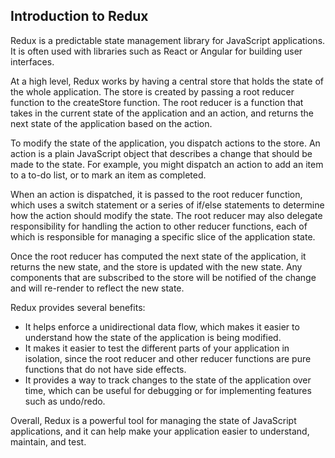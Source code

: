 ## Introduction to Redux

Redux is a predictable state management library for JavaScript applications. It is often used with libraries such as React or Angular for building user interfaces.

At a high level, Redux works by having a central store that holds the state of the whole application. The store is created by passing a root reducer function to the createStore function. The root reducer is a function that takes in the current state of the application and an action, and returns the next state of the application based on the action.

To modify the state of the application, you dispatch actions to the store. An action is a plain JavaScript object that describes a change that should be made to the state. For example, you might dispatch an action to add an item to a to-do list, or to mark an item as completed.

When an action is dispatched, it is passed to the root reducer function, which uses a switch statement or a series of if/else statements to determine how the action should modify the state. The root reducer may also delegate responsibility for handling the action to other reducer functions, each of which is responsible for managing a specific slice of the application state.

Once the root reducer has computed the next state of the application, it returns the new state, and the store is updated with the new state. Any components that are subscribed to the store will be notified of the change and will re-render to reflect the new state.

Redux provides several benefits:

-   It helps enforce a unidirectional data flow, which makes it easier to understand how the state of the application is being modified.
-   It makes it easier to test the different parts of your application in isolation, since the root reducer and other reducer functions are pure functions that do not have side effects.
-   It provides a way to track changes to the state of the application over time, which can be useful for debugging or for implementing features such as undo/redo.

Overall, Redux is a powerful tool for managing the state of JavaScript applications, and it can help make your application easier to understand, maintain, and test.
